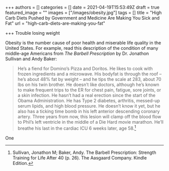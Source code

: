 +++
authors = []
categories = []
date = 2021-04-19T15:53:49Z
draft = true
featured_image = ""
images = ["/images/obesity.jpg"]
tags = []
title = "High Carb Diets Pushed by Government and Medicine Are Making You Sick and Fat"
url = "high-carb-diets-are-making-you-fat"

+++
Trouble losing weight

Obesity is the number cause of poor health and miserable life quality in the United States. For example, read this description of the condition of many middle-age Americans from _The Barbell Prescription_ by Dr. Jonathon Sullivan and Andy Baker:

> He’s a fiend for Domino’s Pizza and Doritos. He likes to cook with frozen ingredients and a microwave. His bodyfat is through the roof – he’s about 48% fat by weight – and he tips the scale at 283, about 70 lbs on his twin brother. He doesn’t like doctors, although he’s known to make frequent trips to the ER for chest pain, fatigue, sore joints, or a skin infection. He hasn’t had a real erection since the start of the Obama Administration. He has Type 2 diabetes, arthritis, messed-up serum lipids, and high blood pressure. He doesn’t know it yet, but he also has a ticking time bomb in his left anterior descending coronary artery. Three years from now, this lesion will clamp off the blood flow to Phil’s left ventricle in the middle of a Die Hard movie marathon. He’ll breathe his last in the cardiac ICU 6 weeks later, age 58.[^1]

One 

[^1]: Sullivan, Jonathon M; Baker, Andy. The Barbell Prescription: Strength Training for Life After 40 (p. 26). The Aasgaard Company. Kindle Edition.